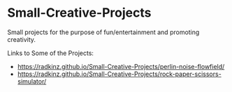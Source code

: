 # Small-Creative-Projects
Small projects for the purpose of fun/entertainment and promoting creativity.

Links to Some of the Projects:
* https://radkinz.github.io/Small-Creative-Projects/perlin-noise-flowfield/ 
* https://radkinz.github.io/Small-Creative-Projects/rock-paper-scissors-simulator/
